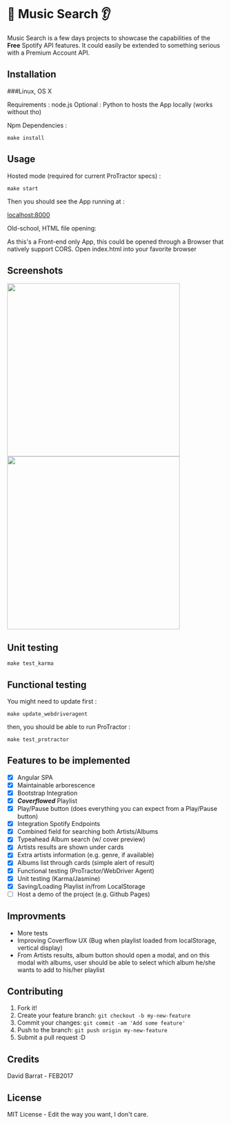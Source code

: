 # :musical_note: Music Search :ear:

Music Search is a few days projects to showcase the capabilities of the **Free** Spotify API features.
It could easily be extended to something serious with a Premium Account API.

## Installation

###Linux, OS X

Requirements : node.js
Optional : Python to hosts the App locally (works without tho)

Npm Dependencies :

`make install`

## Usage

Hosted mode (required for current ProTractor specs) :

`make start`

Then you should see the App running at :

[localhost:8000](http://localhost:8000)


Old-school, HTML file opening:

As this's a Front-end only App, this could be opened through a Browser that natively support CORS.
Open index.html into your favorite browser

## Screenshots

<img src="https://s22.postimg.org/qjygl1gr5/Capture_d_e_cran_2017_02_26_a_16_29_57.png)" width='400' /> <br>
<img src="https://s22.postimg.org/s0ekgx91t/Capture_d_e_cran_2017_02_26_a_16_37_08.png)" width='400' /> <br>




## Unit testing

`make test_karma`

## Functional testing

You might need to update first :

`make update_webdriveragent`

then, you should be able to run ProTractor :

`make test_protractor`


## Features to be implemented

- [x] Angular SPA
- [x] Maintainable arborescence
- [x] Bootstrap Integration
- [x] ***Coverflowed*** Playlist
- [x] Play/Pause button (does everything you can expect from a Play/Pause button)
- [x] Integration Spotify Endpoints
- [x] Combined field for searching both Artists/Albums
- [x] Typeahead Album search (w/ cover preview)
- [x] Artists results are shown under cards
- [x] Extra artists information (e.g. genre, if available)
- [x] Albums list through cards (simple alert of result)
- [x] Functional testing (ProTractor/WebDriver Agent)
- [x] Unit testing (Karma/Jasmine)
- [x] Saving/Loading Playlist in/from LocalStorage
- [ ] Host a demo of the project (e.g. Github Pages)

## Improvments

- More tests
- Improving Coverflow UX (Bug when playlist loaded from localStorage, vertical display)
- From Artists results, album button should open a modal, and on this modal with albums, user should be able to select which album he/she wants to add to his/her playlist


## Contributing

1. Fork it!
2. Create your feature branch: `git checkout -b my-new-feature`
3. Commit your changes: `git commit -am 'Add some feature'`
4. Push to the branch: `git push origin my-new-feature`
5. Submit a pull request :D


## Credits

David Barrat - FEB2017

## License

MIT License - Edit the way you want, I don't care.

